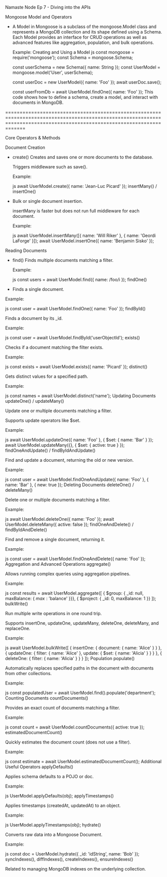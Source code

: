Namaste Node
Ep 7 - Diving into the APIs

Mongoose Model and Operators

* A Model in Mongoose is a subclass of the mongoose.Model class and represents a MongoDB collection and its shape defined using a Schema. Each Model provides an interface for CRUD operations as well as advanced features like aggregation, population, and bulk operations.

    Example: Creating and Using a Model
    js
    const mongoose = require('mongoose');
    const Schema = mongoose.Schema;

    const userSchema = new Schema({ name: String });
    const UserModel = mongoose.model('User', userSchema);

    const userDoc = new UserModel({ name: 'Foo' });
    await userDoc.save();

    const userFromDb = await UserModel.findOne({ name: 'Foo' });
    This code shows how to define a schema, create a model, and interact with documents in MongoDB.

=========================================================================================================================================================================

Core Operators & Methods

Document Creation
* create()
    Creates and saves one or more documents to the database.

    Triggers middleware such as save().

    Example:

    js
    await UserModel.create({ name: 'Jean-Luc Picard' });
    insertMany() / insertOne()

* Bulk or single document insertion.

    insertMany is faster but does not run full middleware for each document.

    Example:

    js
    await UserModel.insertMany([{ name: 'Will Riker' }, { name: 'Geordi LaForge' }]);
    await UserModel.insertOne({ name: 'Benjamin Sisko' });


Reading Documents

* find()
    Finds multiple documents matching a filter.

    Example:

    js
    const users = await UserModel.find({ name: /foo/i });
    findOne()

* Finds a single document.

Example:

js
const user = await UserModel.findOne({ name: 'Foo' });
findById()

Finds a document by its _id.

Example:

js
const user = await UserModel.findById('userObjectId');
exists()

Checks if a document matching the filter exists.

Example:

js
const exists = await UserModel.exists({ name: 'Picard' });
distinct()

Gets distinct values for a specified path.

Example:

js
const names = await UserModel.distinct('name');
Updating Documents
updateOne() / updateMany()

Update one or multiple documents matching a filter.

Supports update operators like $set.

Example:

js
await UserModel.updateOne({ name: 'Foo' }, { $set: { name: 'Bar' } });
await UserModel.updateMany({}, { $set: { active: true } });
findOneAndUpdate() / findByIdAndUpdate()

Find and update a document, returning the old or new version.

Example:

js
const user = await UserModel.findOneAndUpdate({ name: 'Foo' }, { name: 'Bar' }, { new: true });
Deleting Documents
deleteOne() / deleteMany()

Delete one or multiple documents matching a filter.

Example:

js
await UserModel.deleteOne({ name: 'Foo' });
await UserModel.deleteMany({ active: false });
findOneAndDelete() / findByIdAndDelete()

Find and remove a single document, returning it.

Example:

js
const user = await UserModel.findOneAndDelete({ name: 'Foo' });
Aggregation and Advanced Operations
aggregate()

Allows running complex queries using aggregation pipelines.

Example:

js
const results = await UserModel.aggregate([
  { $group: { _id: null, maxBalance: { $max: '$balance' }}},
  { $project: { _id: 0, maxBalance: 1 }}
]);
bulkWrite()

Run multiple write operations in one round trip.

Supports insertOne, updateOne, updateMany, deleteOne, deleteMany, and replaceOne.

Example:

js
await UserModel.bulkWrite([
  { insertOne: { document: { name: 'Alice' } } },
  { updateOne: { filter: { name: 'Alice' }, update: { $set: { name: 'Alicia' } } } },
  { deleteOne: { filter: { name: 'Alicia' } } }
]);
Population
populate()

Automatically replaces specified paths in the document with documents from other collections.

Example:

js
const populatedUser = await UserModel.find().populate('department');
Counting Documents
countDocuments()

Provides an exact count of documents matching a filter.

Example:

js
const count = await UserModel.countDocuments({ active: true });
estimatedDocumentCount()

Quickly estimates the document count (does not use a filter).

Example:

js
const estimate = await UserModel.estimatedDocumentCount();
Additional Useful Operators
applyDefaults()

Applies schema defaults to a POJO or doc.

Example:

js
UserModel.applyDefaults(obj);
applyTimestamps()

Applies timestamps (createdAt, updatedAt) to an object.

Example:

js
UserModel.applyTimestamps(obj);
hydrate()

Converts raw data into a Mongoose Document.

Example:

js
const doc = UserModel.hydrate({ _id: 'idString', name: 'Bob' });
syncIndexes(), diffIndexes(), createIndexes(), ensureIndexes()

Related to managing MongoDB indexes on the underlying collection.